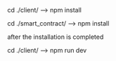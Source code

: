 cd ./client/  --> npm install

cd ./smart_contract/ --> npm install

after the installation is completed


cd ./client/ --> npm run dev
